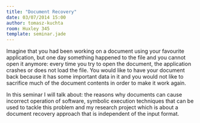 ```yaml
---
title: "Document Recovery"
date: 03/07/2014 15:00
author: tomasz-kuchta
room: Huxley 345
template: seminar.jade
---
```

Imagine that you had been working on a document using your favourite
application, but one day something happened to the file and you cannot
open it anymore: every time you try to open the document, the
application crashes or does not load the file. You would like to have
your document back because it has some important data in it and you
would not like to sacrifice much of the document contents in order to
make it work again.

In this seminar I will talk about: the reasons why documents can cause
incorrect operation of software, symbolic execution techniques that can
be used to tackle this problem and my research project which is about a
document recovery approach that is independent of the input format.

<span class="more"></span>

<script async class="speakerdeck-embed"
data-id="1f35e930ab84013155723279fa910c9f" data-ratio="1.33333333333333"
src="//speakerdeck.com/assets/embed.js"></script>

